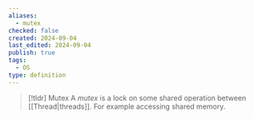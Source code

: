 ```yaml
---
aliases:
  - mutex
checked: false
created: 2024-09-04
last_edited: 2024-09-04
publish: true
tags:
  - OS
type: definition
---
```

>[!tldr] Mutex
> A *mutex* is a lock on some shared operation between [[Thread|threads]]. For example accessing shared memory. 

